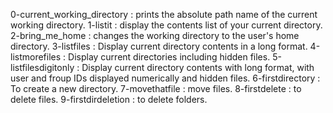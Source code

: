 0-current_working_directory : prints the absolute path name of the current working directory.
1-listit : display the contents list of your current directory.
2-bring_me_home : changes the working directory to the user's home directory.
3-listfiles : Display current directory contents in a long format.
4-listmorefiles : Display current directories including hidden files.
5-listfilesdigitonly : Display current directory contents with long format, with user and froup IDs displayed numerically and hidden files.
6-firstdirectory : To create a new directory.
7-movethatfile : move files.
8-firstdelete : to delete files.
9-firstdirdeletion : to delete folders.
